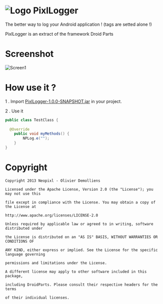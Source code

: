 ![Logo](https://raw.github.com/neopixl/PixlLogger/master/Sample/PixlLogger/res/drawable-xxhdpi/small.png ) PixlLogger
==========

The better way to log your Android application ! (tags are setted alone !) 

PixlLogger is an extract of the framework Droid Parts

Screenshot
==========
![Screen1](https://raw.github.com/neopixl/PixlLogger/master/screen_pixllogger_1.png )

How use it ?
==========

1 .  Import [PixlLogger-1.0.0-SNAPSHOT.jar](https://github.com/neopixl/PixlLogger/raw/master/Sample/PixlLogger/libs/PixlLogger-1.0.0-SNAPSHOT.jar "PixlLogger-1.0.0-SNAPSHOT.jar") in your project.

2 . Use it

```java
public class TestClass {
 
  @Override
	public void myMethods() {
		NPLog.e("");
	}
}
```

Copyright
==========


	Copyright 2013 Neopixl - Olivier Demolliens

	Licensed under the Apache License, Version 2.0 (the "License"); you may not use this
	
	file except in compliance with the License. You may obtain a copy of the License at

	http://www.apache.org/licenses/LICENSE-2.0

	Unless required by applicable law or agreed to in writing, software distributed under
	
	the License is distributed on an "AS IS" BASIS, WITHOUT WARRANTIES OR CONDITIONS OF 
	
	ANY KIND, either express or implied. See the License for the specific language governing
	
	permissions and limitations under the License.

	A different license may apply to other software included in this package,
	
	including DroidParts. Please consult their respective headers for the terms 
	
	of their individual licenses.

